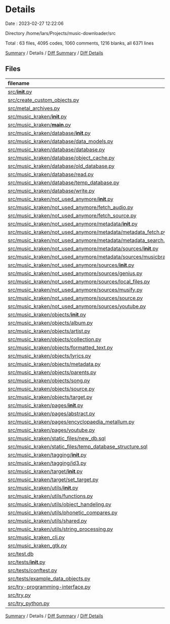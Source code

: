 # Details

Date : 2023-02-27 12:22:06

Directory /home/lars/Projects/music-downloader/src

Total : 63 files,  4095 codes, 1060 comments, 1216 blanks, all 6371 lines

[Summary](results.md) / Details / [Diff Summary](diff.md) / [Diff Details](diff-details.md)

## Files
| filename | language | code | comment | blank | total |
| :--- | :--- | ---: | ---: | ---: | ---: |
| [src/__init__.py](/src/__init__.py) | Python | 0 | 0 | 1 | 1 |
| [src/create_custom_objects.py](/src/create_custom_objects.py) | Python | 80 | 3 | 18 | 101 |
| [src/metal_archives.py](/src/metal_archives.py) | Python | 48 | 4 | 15 | 67 |
| [src/music_kraken/__init__.py](/src/music_kraken/__init__.py) | Python | 57 | 8 | 25 | 90 |
| [src/music_kraken/__main__.py](/src/music_kraken/__main__.py) | Python | 3 | 2 | 3 | 8 |
| [src/music_kraken/database/__init__.py](/src/music_kraken/database/__init__.py) | Python | 18 | 0 | 5 | 23 |
| [src/music_kraken/database/data_models.py](/src/music_kraken/database/data_models.py) | Python | 116 | 23 | 49 | 188 |
| [src/music_kraken/database/database.py](/src/music_kraken/database/database.py) | Python | 84 | 48 | 26 | 158 |
| [src/music_kraken/database/object_cache.py](/src/music_kraken/database/object_cache.py) | Python | 35 | 56 | 16 | 107 |
| [src/music_kraken/database/old_database.py](/src/music_kraken/database/old_database.py) | Python | 432 | 154 | 115 | 701 |
| [src/music_kraken/database/read.py](/src/music_kraken/database/read.py) | Python | 0 | 0 | 1 | 1 |
| [src/music_kraken/database/temp_database.py](/src/music_kraken/database/temp_database.py) | Python | 12 | 0 | 8 | 20 |
| [src/music_kraken/database/write.py](/src/music_kraken/database/write.py) | Python | 168 | 62 | 55 | 285 |
| [src/music_kraken/not_used_anymore/__init__.py](/src/music_kraken/not_used_anymore/__init__.py) | Python | 0 | 0 | 3 | 3 |
| [src/music_kraken/not_used_anymore/fetch_audio.py](/src/music_kraken/not_used_anymore/fetch_audio.py) | Python | 75 | 12 | 20 | 107 |
| [src/music_kraken/not_used_anymore/fetch_source.py](/src/music_kraken/not_used_anymore/fetch_source.py) | Python | 54 | 1 | 16 | 71 |
| [src/music_kraken/not_used_anymore/metadata/__init__.py](/src/music_kraken/not_used_anymore/metadata/__init__.py) | Python | 6 | 0 | 2 | 8 |
| [src/music_kraken/not_used_anymore/metadata/metadata_fetch.py](/src/music_kraken/not_used_anymore/metadata/metadata_fetch.py) | Python | 257 | 24 | 65 | 346 |
| [src/music_kraken/not_used_anymore/metadata/metadata_search.py](/src/music_kraken/not_used_anymore/metadata/metadata_search.py) | Python | 253 | 40 | 72 | 365 |
| [src/music_kraken/not_used_anymore/metadata/sources/__init__.py](/src/music_kraken/not_used_anymore/metadata/sources/__init__.py) | Python | 3 | 0 | 2 | 5 |
| [src/music_kraken/not_used_anymore/metadata/sources/musicbrainz.py](/src/music_kraken/not_used_anymore/metadata/sources/musicbrainz.py) | Python | 42 | 6 | 12 | 60 |
| [src/music_kraken/not_used_anymore/sources/__init__.py](/src/music_kraken/not_used_anymore/sources/__init__.py) | Python | 0 | 0 | 1 | 1 |
| [src/music_kraken/not_used_anymore/sources/genius.py](/src/music_kraken/not_used_anymore/sources/genius.py) | Python | 115 | 16 | 42 | 173 |
| [src/music_kraken/not_used_anymore/sources/local_files.py](/src/music_kraken/not_used_anymore/sources/local_files.py) | Python | 40 | 0 | 18 | 58 |
| [src/music_kraken/not_used_anymore/sources/musify.py](/src/music_kraken/not_used_anymore/sources/musify.py) | Python | 136 | 9 | 37 | 182 |
| [src/music_kraken/not_used_anymore/sources/source.py](/src/music_kraken/not_used_anymore/sources/source.py) | Python | 11 | 5 | 8 | 24 |
| [src/music_kraken/not_used_anymore/sources/youtube.py](/src/music_kraken/not_used_anymore/sources/youtube.py) | Python | 71 | 4 | 24 | 99 |
| [src/music_kraken/objects/__init__.py](/src/music_kraken/objects/__init__.py) | Python | 23 | 0 | 7 | 30 |
| [src/music_kraken/objects/album.py](/src/music_kraken/objects/album.py) | Python | 15 | 6 | 5 | 26 |
| [src/music_kraken/objects/artist.py](/src/music_kraken/objects/artist.py) | Python | 18 | 0 | 5 | 23 |
| [src/music_kraken/objects/collection.py](/src/music_kraken/objects/collection.py) | Python | 52 | 15 | 24 | 91 |
| [src/music_kraken/objects/formatted_text.py](/src/music_kraken/objects/formatted_text.py) | Python | 53 | 57 | 20 | 130 |
| [src/music_kraken/objects/lyrics.py](/src/music_kraken/objects/lyrics.py) | Python | 21 | 0 | 7 | 28 |
| [src/music_kraken/objects/metadata.py](/src/music_kraken/objects/metadata.py) | Python | 262 | 68 | 63 | 393 |
| [src/music_kraken/objects/parents.py](/src/music_kraken/objects/parents.py) | Python | 22 | 15 | 12 | 49 |
| [src/music_kraken/objects/song.py](/src/music_kraken/objects/song.py) | Python | 332 | 81 | 89 | 502 |
| [src/music_kraken/objects/source.py](/src/music_kraken/objects/source.py) | Python | 116 | 38 | 41 | 195 |
| [src/music_kraken/objects/target.py](/src/music_kraken/objects/target.py) | Python | 22 | 7 | 7 | 36 |
| [src/music_kraken/pages/__init__.py](/src/music_kraken/pages/__init__.py) | Python | 7 | 0 | 5 | 12 |
| [src/music_kraken/pages/abstract.py](/src/music_kraken/pages/abstract.py) | Python | 73 | 68 | 27 | 168 |
| [src/music_kraken/pages/encyclopaedia_metallum.py](/src/music_kraken/pages/encyclopaedia_metallum.py) | Python | 341 | 66 | 91 | 498 |
| [src/music_kraken/pages/youtube.py](/src/music_kraken/pages/youtube.py) | Python | 25 | 16 | 6 | 47 |
| [src/music_kraken/static_files/new_db.sql](/src/music_kraken/static_files/new_db.sql) | SQLite | 72 | 0 | 10 | 82 |
| [src/music_kraken/static_files/temp_database_structure.sql](/src/music_kraken/static_files/temp_database_structure.sql) | SQLite | 135 | 0 | 10 | 145 |
| [src/music_kraken/tagging/__init__.py](/src/music_kraken/tagging/__init__.py) | Python | 8 | 0 | 2 | 10 |
| [src/music_kraken/tagging/id3.py](/src/music_kraken/tagging/id3.py) | Python | 51 | 4 | 20 | 75 |
| [src/music_kraken/target/__init__.py](/src/music_kraken/target/__init__.py) | Python | 4 | 0 | 2 | 6 |
| [src/music_kraken/target/set_target.py](/src/music_kraken/target/set_target.py) | Python | 37 | 7 | 18 | 62 |
| [src/music_kraken/utils/__init__.py](/src/music_kraken/utils/__init__.py) | Python | 1 | 1 | 1 | 3 |
| [src/music_kraken/utils/functions.py](/src/music_kraken/utils/functions.py) | Python | 3 | 0 | 1 | 4 |
| [src/music_kraken/utils/object_handeling.py](/src/music_kraken/utils/object_handeling.py) | Python | 19 | 0 | 6 | 25 |
| [src/music_kraken/utils/phonetic_compares.py](/src/music_kraken/utils/phonetic_compares.py) | Python | 39 | 2 | 17 | 58 |
| [src/music_kraken/utils/shared.py](/src/music_kraken/utils/shared.py) | Python | 62 | 3 | 10 | 75 |
| [src/music_kraken/utils/string_processing.py](/src/music_kraken/utils/string_processing.py) | Python | 2 | 5 | 2 | 9 |
| [src/music_kraken_cli.py](/src/music_kraken_cli.py) | Python | 3 | 0 | 3 | 6 |
| [src/music_kraken_gtk.py](/src/music_kraken_gtk.py) | Python | 3 | 0 | 2 | 5 |
| [src/test.db](/src/test.db) | Database | 91 | 0 | 1 | 92 |
| [src/tests/__init__.py](/src/tests/__init__.py) | Python | 0 | 0 | 1 | 1 |
| [src/tests/conftest.py](/src/tests/conftest.py) | Python | 3 | 1 | 2 | 6 |
| [src/tests/example_data_objects.py](/src/tests/example_data_objects.py) | Python | 36 | 5 | 6 | 47 |
| [src/try-programming-interface.py](/src/try-programming-interface.py) | Python | 14 | 98 | 22 | 134 |
| [src/try.py](/src/try.py) | Python | 1 | 0 | 3 | 4 |
| [src/try_python.py](/src/try_python.py) | Python | 13 | 20 | 9 | 42 |

[Summary](results.md) / Details / [Diff Summary](diff.md) / [Diff Details](diff-details.md)